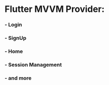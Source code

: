 # Flutter MVVM Provider: 
### - Login  
### - SignUp
### - Home
### - Session Management
### - and more
 
    
 
 
